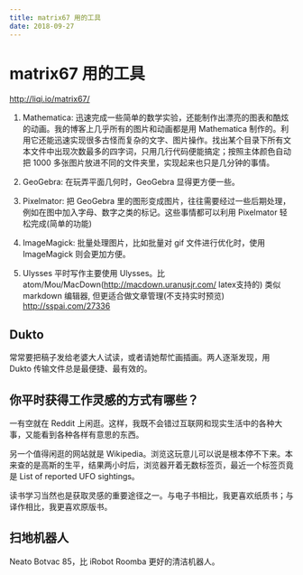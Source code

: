 ```yaml
---
title: matrix67 用的工具
date: 2018-09-27
---
```

# matrix67 用的工具
http://liqi.io/matrix67/

1. Mathematica: 迅速完成一些简单的数学实验，还能制作出漂亮的图表和酷炫的动画。我的博客上几乎所有的图片和动画都是用 Mathematica 制作的。利用它还能迅速实现很多古怪而复杂的文字、图片操作。找出某个目录下所有文本文件中出现次数最多的四字词，只用几行代码便能搞定；按照主体颜色自动把 1000 多张图片放进不同的文件夹里，实现起来也只是几分钟的事情。


2. GeoGebra: 在玩弄平面几何时，GeoGebra 显得更方便一些。
3. Pixelmator:
    把 GeoGebra 里的图形变成图片，往往需要经过一些后期处理，例如在图中加入字母、数字之类的标记。这些事情都可以利用 Pixelmator 轻松完成(简单的功能)
4. ImageMagick: 批量处理图片，比如批量对 gif 文件进行优化时，使用 ImageMagick 则会更加方便。

5. Ulysses 平时写作主要使用 Ulysses。比atom/Mou/MacDown(http://macdown.uranusjr.com/ latex支持的) 类似markdown 编辑器, 但更适合做文章管理(不支持实时预览) http://sspai.com/27336

## Dukto
常常要把稿子发给老婆大人试读，或者请她帮忙画插画。两人逐渐发现，用 Dukto 传输文件总是最便捷、最有效的。

## 你平时获得工作灵感的方式有哪些？
一有空就在 Reddit 上闲逛。这样，我既不会错过互联网和现实生活中的各种大事，又能看到各种各样有意思的东西。

另一个值得闲逛的网站就是 Wikipedia。浏览这玩意儿可以说是根本停不下来。本来查的是高斯的生平，结果两小时后，浏览器开着无数标签页，最近一个标签页竟是 List of reported UFO sightings。

读书学习当然也是获取灵感的重要途径之一。与电子书相比，我更喜欢纸质书；与译作相比，我更喜欢原版书。

## 扫地机器人
Neato Botvac 85，比 iRobot Roomba 更好的清洁机器人。